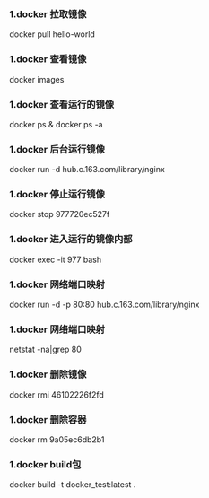 ### 1.docker 拉取镜像
docker pull hello-world

### 1.docker 查看镜像
docker images 

### 1.docker 查看运行的镜像
docker ps & docker ps -a

### 1.docker 后台运行镜像
docker run -d hub.c.163.com/library/nginx

### 1.docker 停止运行镜像
docker stop 977720ec527f

### 1.docker 进入运行的镜像内部
docker exec -it 977 bash

### 1.docker 网络端口映射
docker run -d -p 80:80 hub.c.163.com/library/nginx

### 1.docker 网络端口映射
netstat -na|grep 80

### 1.docker 删除镜像
docker rmi 46102226f2fd

### 1.docker 删除容器
docker rm 9a05ec6db2b1

### 1.docker build包
docker build -t docker_test:latest .


